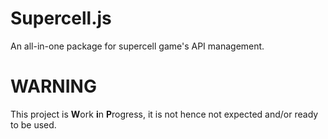 # Supercell.js

An all-in-one package for supercell game's API management.

# WARNING

This project is **W**ork **i**n **P**rogress, it is not hence not expected and/or ready to be used.
